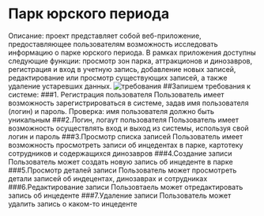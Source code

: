 # Парк юрского периода
Описание: проект представляет собой веб-приложение, предоставляющее пользователям возможность исследовать информацию о парке юрского периода. В рамках приложения доступны следующие функции: просмотр зон парка, аттракционов и динозавров, регистрация и вход в учетную запись, добавление новых записей, редактирование или просмотр существующих записей, а также удаление устаревших данных.
![требования](https://github.com/user-attachments/assets/37994517-0808-4850-af64-9fffd5a62a4e)
##Запишем требования к системе:
###1. Регистрация пользователя
Пользователь имеет возможность зарегистрироваться в системе, задав имя пользователя (логин) и пароль. 
Проверка: имя пользователя должно быть уникальным
###2.Логин, логаут пользователя
Пользователь имеет возможность осуществлять вход и выход из системы, используя свой логин и пароль
###3.Просмотр списка записей
Пользователь имеет возможность просмотреть записи об инцедентах в парке, картотеку сотрудников и содержащихся динозавров
###4.Создание записи
Пользователь может создать новую запись об инцеденте в парке
###5.Просмотр деталей записи
Пользователь может просмотреть детали записей об индецентах, динозаврах и сотрудниках
###6.Редактирование записи
Пользовтаель может отредактировать запись об инцеденте
###7.Удаление записи
Пользователь может удалить запись о каком-то инцеденте

